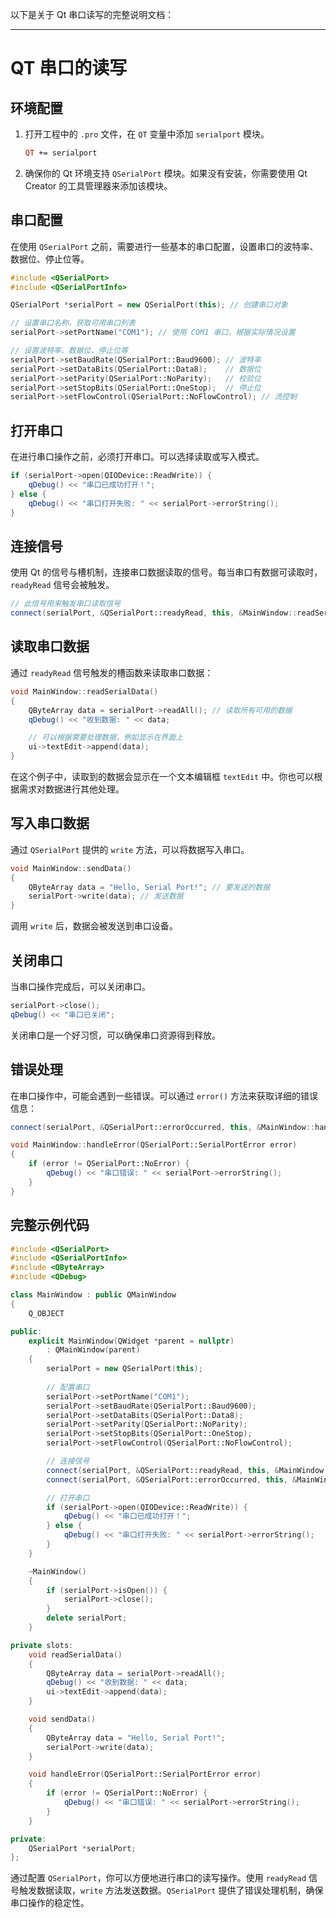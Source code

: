 以下是关于 Qt 串口读写的完整说明文档：

---

# QT 串口的读写

## 环境配置

1. 打开工程中的 `.pro` 文件，在 `QT` 变量中添加 `serialport` 模块。
   ```pro
   QT += serialport
   ```

2. 确保你的 Qt 环境支持 `QSerialPort` 模块。如果没有安装，你需要使用 Qt Creator 的工具管理器来添加该模块。

## 串口配置

在使用 `QSerialPort` 之前，需要进行一些基本的串口配置，设置串口的波特率、数据位、停止位等。

```cpp
#include <QSerialPort>
#include <QSerialPortInfo>

QSerialPort *serialPort = new QSerialPort(this); // 创建串口对象

// 设置串口名称，获取可用串口列表
serialPort->setPortName("COM1"); // 使用 COM1 串口，根据实际情况设置

// 设置波特率、数据位、停止位等
serialPort->setBaudRate(QSerialPort::Baud9600); // 波特率
serialPort->setDataBits(QSerialPort::Data8);    // 数据位
serialPort->setParity(QSerialPort::NoParity);   // 校验位
serialPort->setStopBits(QSerialPort::OneStop);  // 停止位
serialPort->setFlowControl(QSerialPort::NoFlowControl); // 流控制
```

## 打开串口

在进行串口操作之前，必须打开串口。可以选择读取或写入模式。

```cpp
if (serialPort->open(QIODevice::ReadWrite)) {
    qDebug() << "串口已成功打开！";
} else {
    qDebug() << "串口打开失败: " << serialPort->errorString();
}
```

## 连接信号

使用 Qt 的信号与槽机制，连接串口数据读取的信号。每当串口有数据可读取时，`readyRead` 信号会被触发。

```cpp
// 此信号用来触发串口读取信号
connect(serialPort, &QSerialPort::readyRead, this, &MainWindow::readSerialData);
```

## 读取串口数据

通过 `readyRead` 信号触发的槽函数来读取串口数据：

```cpp
void MainWindow::readSerialData()
{
    QByteArray data = serialPort->readAll(); // 读取所有可用的数据
    qDebug() << "收到数据: " << data;

    // 可以根据需要处理数据，例如显示在界面上
    ui->textEdit->append(data);
}
```

在这个例子中，读取到的数据会显示在一个文本编辑框 `textEdit` 中。你也可以根据需求对数据进行其他处理。

## 写入串口数据

通过 `QSerialPort` 提供的 `write` 方法，可以将数据写入串口。

```cpp
void MainWindow::sendData()
{
    QByteArray data = "Hello, Serial Port!"; // 要发送的数据
    serialPort->write(data); // 发送数据
}
```

调用 `write` 后，数据会被发送到串口设备。

## 关闭串口

当串口操作完成后，可以关闭串口。

```cpp
serialPort->close();
qDebug() << "串口已关闭";
```

关闭串口是一个好习惯，可以确保串口资源得到释放。

## 错误处理

在串口操作中，可能会遇到一些错误。可以通过 `error()` 方法来获取详细的错误信息：

```cpp
connect(serialPort, &QSerialPort::errorOccurred, this, &MainWindow::handleError);

void MainWindow::handleError(QSerialPort::SerialPortError error)
{
    if (error != QSerialPort::NoError) {
        qDebug() << "串口错误: " << serialPort->errorString();
    }
}
```

## 完整示例代码

```cpp
#include <QSerialPort>
#include <QSerialPortInfo>
#include <QByteArray>
#include <QDebug>

class MainWindow : public QMainWindow
{
    Q_OBJECT

public:
    explicit MainWindow(QWidget *parent = nullptr)
        : QMainWindow(parent)
    {
        serialPort = new QSerialPort(this);
        
        // 配置串口
        serialPort->setPortName("COM1");
        serialPort->setBaudRate(QSerialPort::Baud9600);
        serialPort->setDataBits(QSerialPort::Data8);
        serialPort->setParity(QSerialPort::NoParity);
        serialPort->setStopBits(QSerialPort::OneStop);
        serialPort->setFlowControl(QSerialPort::NoFlowControl);

        // 连接信号
        connect(serialPort, &QSerialPort::readyRead, this, &MainWindow::readSerialData);
        connect(serialPort, &QSerialPort::errorOccurred, this, &MainWindow::handleError);

        // 打开串口
        if (serialPort->open(QIODevice::ReadWrite)) {
            qDebug() << "串口已成功打开！";
        } else {
            qDebug() << "串口打开失败: " << serialPort->errorString();
        }
    }

    ~MainWindow()
    {
        if (serialPort->isOpen()) {
            serialPort->close();
        }
        delete serialPort;
    }

private slots:
    void readSerialData()
    {
        QByteArray data = serialPort->readAll();
        qDebug() << "收到数据: " << data;
        ui->textEdit->append(data);
    }

    void sendData()
    {
        QByteArray data = "Hello, Serial Port!";
        serialPort->write(data);
    }

    void handleError(QSerialPort::SerialPortError error)
    {
        if (error != QSerialPort::NoError) {
            qDebug() << "串口错误: " << serialPort->errorString();
        }
    }

private:
    QSerialPort *serialPort;
};
```


通过配置 `QSerialPort`，你可以方便地进行串口的读写操作。使用 `readyRead` 信号触发数据读取，`write` 方法发送数据。`QSerialPort` 提供了错误处理机制，确保串口操作的稳定性。
